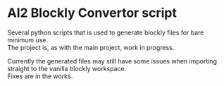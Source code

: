 # AI2 Blockly Convertor script
 Several python scripts that is used to generate blockly files for bare minimum use.\
The project is, as with the main project, work in progress.

 Currently the generated files may still have some issues when importing straight to the vanilla blockly workspace.\
Fixes are in the works.

